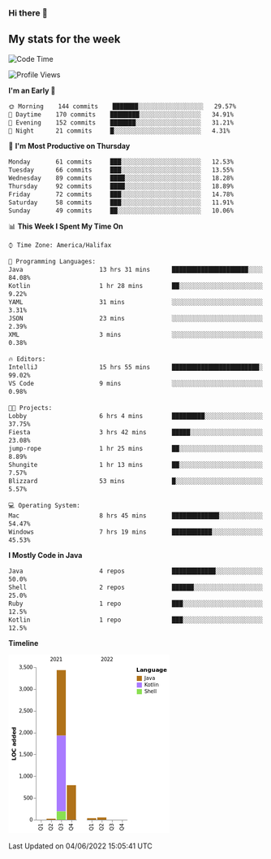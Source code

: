 ### Hi there 👋

## My stats for the week
<!--START_SECTION:waka-->
![Code Time](http://img.shields.io/badge/Code%20Time-241%20hrs%2042%20mins-blue)

![Profile Views](http://img.shields.io/badge/Profile%20Views-0-blue)

**I'm an Early 🐤** 

```text
🌞 Morning    144 commits    ███████░░░░░░░░░░░░░░░░░░   29.57% 
🌆 Daytime    170 commits    ████████░░░░░░░░░░░░░░░░░   34.91% 
🌃 Evening    152 commits    ███████░░░░░░░░░░░░░░░░░░   31.21% 
🌙 Night      21 commits     █░░░░░░░░░░░░░░░░░░░░░░░░   4.31%

```
📅 **I'm Most Productive on Thursday** 

```text
Monday       61 commits     ███░░░░░░░░░░░░░░░░░░░░░░   12.53% 
Tuesday      66 commits     ███░░░░░░░░░░░░░░░░░░░░░░   13.55% 
Wednesday    89 commits     ████░░░░░░░░░░░░░░░░░░░░░   18.28% 
Thursday     92 commits     ████░░░░░░░░░░░░░░░░░░░░░   18.89% 
Friday       72 commits     ███░░░░░░░░░░░░░░░░░░░░░░   14.78% 
Saturday     58 commits     ███░░░░░░░░░░░░░░░░░░░░░░   11.91% 
Sunday       49 commits     ██░░░░░░░░░░░░░░░░░░░░░░░   10.06%

```


📊 **This Week I Spent My Time On** 

```text
⌚︎ Time Zone: America/Halifax

💬 Programming Languages: 
Java                     13 hrs 31 mins      █████████████████████░░░░   84.08% 
Kotlin                   1 hr 28 mins        ██░░░░░░░░░░░░░░░░░░░░░░░   9.22% 
YAML                     31 mins             ░░░░░░░░░░░░░░░░░░░░░░░░░   3.31% 
JSON                     23 mins             ░░░░░░░░░░░░░░░░░░░░░░░░░   2.39% 
XML                      3 mins              ░░░░░░░░░░░░░░░░░░░░░░░░░   0.38%

🔥 Editors: 
IntelliJ                 15 hrs 55 mins      ████████████████████████░   99.02% 
VS Code                  9 mins              ░░░░░░░░░░░░░░░░░░░░░░░░░   0.98%

🐱‍💻 Projects: 
Lobby                    6 hrs 4 mins        █████████░░░░░░░░░░░░░░░░   37.75% 
Fiesta                   3 hrs 42 mins       █████░░░░░░░░░░░░░░░░░░░░   23.08% 
jump-rope                1 hr 25 mins        ██░░░░░░░░░░░░░░░░░░░░░░░   8.89% 
Shungite                 1 hr 13 mins        ██░░░░░░░░░░░░░░░░░░░░░░░   7.57% 
Blizzard                 53 mins             █░░░░░░░░░░░░░░░░░░░░░░░░   5.57%

💻 Operating System: 
Mac                      8 hrs 45 mins       █████████████░░░░░░░░░░░░   54.47% 
Windows                  7 hrs 19 mins       ███████████░░░░░░░░░░░░░░   45.53%

```

**I Mostly Code in Java** 

```text
Java                     4 repos             ████████████░░░░░░░░░░░░░   50.0% 
Shell                    2 repos             ██████░░░░░░░░░░░░░░░░░░░   25.0% 
Ruby                     1 repo              ███░░░░░░░░░░░░░░░░░░░░░░   12.5% 
Kotlin                   1 repo              ███░░░░░░░░░░░░░░░░░░░░░░   12.5%

```


**Timeline**

![Chart not found](https://raw.githubusercontent.com/lyndseyy/lyndseyy/main/charts/bar_graph.png) 


 Last Updated on 04/06/2022 15:05:41 UTC
<!--END_SECTION:waka-->